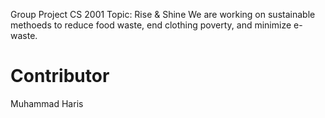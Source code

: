 Group Project CS 2001
Topic: Rise & Shine
We are working on sustainable methoeds to reduce food waste, end clothing poverty, and minimize e-waste.
# Contributor
Muhammad Haris
